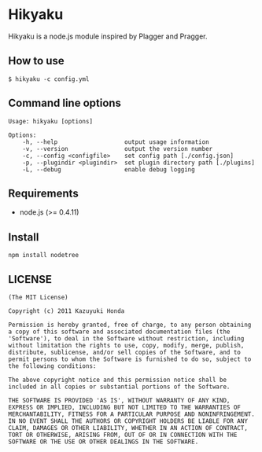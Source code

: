 Hikyaku
=======

Hikyaku is a node.js module inspired by Plagger and Pragger.

How to use
----------

	$ hikyaku -c config.yml

Command line options
--------------------

	Usage: hikyaku [options]
	
	Options:
		-h, --help                   output usage information
		-v, --version                output the version number
		-c, --config <configfile>    set config path [./config.json]
		-p, --plugindir <plugindir>  set plugin directory path [./plugins]
		-L, --debug                  enable debug logging

Requirements
------------

- node.js (>= 0.4.11)

Install
-------

	npm install nodetree

LICENSE
-------

	(The MIT License)

	Copyright (c) 2011 Kazuyuki Honda

	Permission is hereby granted, free of charge, to any person obtaining
	a copy of this software and associated documentation files (the
	'Software'), to deal in the Software without restriction, including
	without limitation the rights to use, copy, modify, merge, publish,
	distribute, sublicense, and/or sell copies of the Software, and to
	permit persons to whom the Software is furnished to do so, subject to
	the following conditions:

	The above copyright notice and this permission notice shall be
	included in all copies or substantial portions of the Software.

	THE SOFTWARE IS PROVIDED 'AS IS', WITHOUT WARRANTY OF ANY KIND,
	EXPRESS OR IMPLIED, INCLUDING BUT NOT LIMITED TO THE WARRANTIES OF
	MERCHANTABILITY, FITNESS FOR A PARTICULAR PURPOSE AND NONINFRINGEMENT.
	IN NO EVENT SHALL THE AUTHORS OR COPYRIGHT HOLDERS BE LIABLE FOR ANY
	CLAIM, DAMAGES OR OTHER LIABILITY, WHETHER IN AN ACTION OF CONTRACT,
	TORT OR OTHERWISE, ARISING FROM, OUT OF OR IN CONNECTION WITH THE
	SOFTWARE OR THE USE OR OTHER DEALINGS IN THE SOFTWARE.


